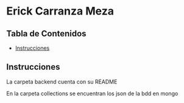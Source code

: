 # Erick Carranza Meza

## Tabla de Contenidos

- [Instrucciones](#instrucciones)

## Instrucciones

La carpeta backend cuenta con su README

En la carpeta collections se encuentran los json de la bdd en mongo
